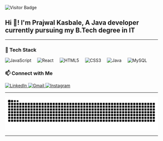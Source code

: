 <p align="left">
  <img src="https://visitor-badge.laobi.icu/badge?page_id=Prajwal23k.Prajwal23k&style=flat-square" alt="Visitor Badge" />
</p>

<h2 align="left">Hi 👋! I'm Prajwal Kasbale, A Java developer currently pursuing my B.Tech degree in IT</h2>

---
<!--
### 📊 GitHub Stats

<div align="center">
  <img src="https://github-readme-stats.vercel.app/api?username=Prajwal123k&show_icons=true&theme=radical" height="150" alt="GitHub Stats" />
  <img src="https://github-readme-stats.vercel.app/api?username=Prajwal123k&show_icons=true&theme=radical" height="150" alt="Top Languages" />
</div>

---

<img align="right" height="150" src="https://user-images.githubusercontent.com/74038190/216644497-1951db19-8f3d-4e44-ac08-8e9d7e0d94a7.gif" /> -->

### 🚀 Tech Stack

<div align="left">
  <img src="https://cdn.jsdelivr.net/gh/devicons/devicon/icons/javascript/javascript-original.svg" height="30" alt="JavaScript" />
  <img width="12" />
  <img src="https://cdn.jsdelivr.net/gh/devicons/devicon/icons/react/react-original.svg" height="30" alt="React" />
  <img width="12" />
  <img src="https://cdn.jsdelivr.net/gh/devicons/devicon/icons/html5/html5-original.svg" height="30" alt="HTML5" />
  <img width="12" />
  <img src="https://cdn.jsdelivr.net/gh/devicons/devicon/icons/css3/css3-original.svg" height="30" alt="CSS3" />
  <img width="12" />
  <img src="https://cdn.jsdelivr.net/gh/devicons/devicon/icons/java/java-original.svg" height="30" alt="Java" />
  <img width="12" />
  <img src="https://cdn.jsdelivr.net/gh/devicons/devicon/icons/mysql/mysql-original.svg" height="30" alt="MySQL" />
</div>



### 📫 Connect with Me

<div align="left">
  <a href="https://www.linkedin.com/in/prajwal-kasbale-457320272" target="_blank">
    <img src="https://img.shields.io/static/v1?message=LinkedIn&logo=linkedin&label=&color=0077B5&logoColor=white&style=for-the-badge" height="35" alt="LinkedIn" />
  </a>
  <a href="mailto:kasbaleprajwal@gmail.com" target="_blank">
    <img src="https://img.shields.io/static/v1?message=Gmail&logo=gmail&label=&color=D14836&logoColor=white&style=for-the-badge" height="35" alt="Gmail" />
  </a>
  <a href="https://www.instagram.com/p_r_a_j_w_a_l_23" target="_blank">
    <img src="https://img.shields.io/static/v1?message=Instagram&logo=instagram&label=&color=E4405F&logoColor=white&style=for-the-badge" height="35" alt="Instagram" />
  </a>
</div>

---


<img src="https://raw.githubusercontent.com/Prajwal23k/Prajwal23k/output/snake.svg" alt="Snake animation" />

---
